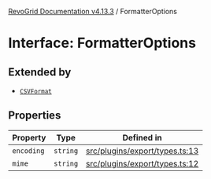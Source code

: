 [RevoGrid Documentation v4.13.3](README.md) / FormatterOptions

# Interface: FormatterOptions

## Extended by

- [`CSVFormat`](Interface.CSVFormat.md)

## Properties

| Property | Type | Defined in |
| ------ | ------ | ------ |
| `encoding` | `string` | [src/plugins/export/types.ts:13](https://github.com/revolist/revogrid/blob/827fce61250cb005ab132b3ed11b8ae836712e7b/src/plugins/export/types.ts#L13) |
| `mime` | `string` | [src/plugins/export/types.ts:12](https://github.com/revolist/revogrid/blob/827fce61250cb005ab132b3ed11b8ae836712e7b/src/plugins/export/types.ts#L12) |
